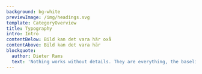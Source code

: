 ```yaml
---
background: bg-white
previewImage: /img/headings.svg
template: CategoryOverview
title: Typography
intro: Intro
contentBelow: Bild kan det vara här oxå
contentAbove: Bild kan det vara här
blockquote:
  author: Dieter Rams
  text: 'Nothing works without details. They are everything, the baseline of quality.'
---
```


